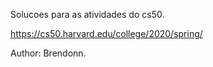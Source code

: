 Solucoes para as atividades do cs50.

https://cs50.harvard.edu/college/2020/spring/

Author: Brendonn.
